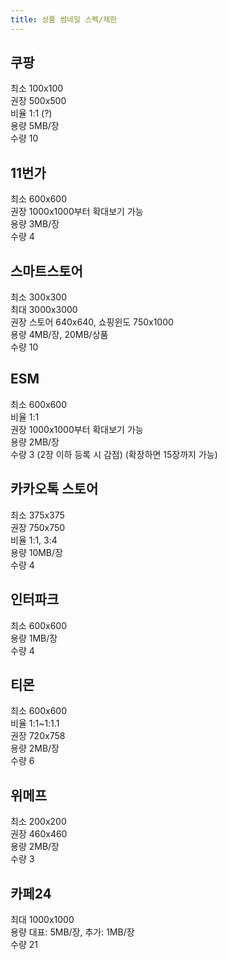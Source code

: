 ```yaml
---
title: 상품 썸네일 스펙/제한
---
```


## 쿠팡
최소 100x100  
권장 500x500  
비율 1:1 (?)  
용량 5MB/장  
수량 10  

## 11번가
최소 600x600  
권장 1000x1000부터 확대보기 가능  
용량 3MB/장  
수량 4  

## 스마트스토어 
최소 300x300  
최대 3000x3000  
권장 스토어 640x640, 쇼핑윈도 750x1000  
용량 4MB/장, 20MB/상품  
수량 10  

## ESM
최소 600x600  
비율 1:1  
권장 1000x1000부터 확대보기 가능  
용량 2MB/장  
수량 3 (2장 이하 등록 시 감점) (확장하면 15장까지 가능)  

## 카카오톡 스토어
최소 375x375  
권장 750x750  
비율 1:1, 3:4  
용량 10MB/장  
수량 4  

## 인터파크
최소 600x600  
용량 1MB/장  
수량 4  

## 티몬
최소 600x600  
비율 1:1~1:1.1  
권장 720x758  
용량 2MB/장  
수량 6  


## 위메프
최소 200x200  
권장 460x460  
용량 2MB/장  
수량 3  


## 카페24
최대 1000x1000  
용량 대표: 5MB/장, 추가: 1MB/장  
수량 21  
